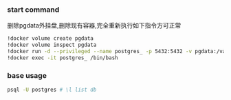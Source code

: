 ### start command
删除pgdata外挂盘,删除现有容器,完全重新执行如下指令方可正常
```bash
!docker volume create pgdata
!docker volume inspect pgdata
!docker run -d --privileged --name postgres_ -p 5432:5432 -v pgdata:/var/lib/postgresql/data -e "POSTGRES_PASSWORD=catgo" postgres:alpine
!docker exec -it postgres_ /bin/bash
```

### base usage
```bash
psql -U postgres # \l list db
```
